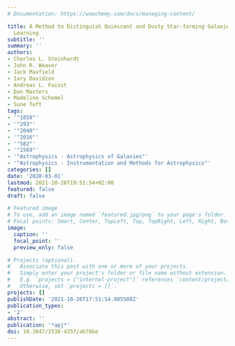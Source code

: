```yaml
---
# Documentation: https://wowchemy.com/docs/managing-content/

title: A Method to Distinguish Quiescent and Dusty Star-forming Galaxies with Machine
  Learning
subtitle: ''
summary: ''
authors:
- Charles L. Steinhardt
- John R. Weaver
- Jack Maxfield
- Iary Davidzon
- Andreas L. Faisst
- Dan Masters
- Madeline Schemel
- Sune Toft
tags:
- '"1858"'
- '"293"'
- '"2040"'
- '"2016"'
- '"582"'
- '"1569"'
- '"Astrophysics - Astrophysics of Galaxies"'
- '"Astrophysics - Instrumentation and Methods for Astrophysics"'
categories: []
date: '2020-03-01'
lastmod: 2021-10-26T19:51:54+02:00
featured: false
draft: false

# Featured image
# To use, add an image named `featured.jpg/png` to your page's folder.
# Focal points: Smart, Center, TopLeft, Top, TopRight, Left, Right, BottomLeft, Bottom, BottomRight.
image:
  caption: ''
  focal_point: ''
  preview_only: false

# Projects (optional).
#   Associate this post with one or more of your projects.
#   Simply enter your project's folder or file name without extension.
#   E.g. `projects = ["internal-project"]` references `content/project/deep-learning/index.md`.
#   Otherwise, set `projects = []`.
projects: []
publishDate: '2021-10-26T17:51:54.805508Z'
publication_types:
- '2'
abstract: ''
publication: '*apj*'
doi: 10.3847/1538-4357/ab76be
---
```

